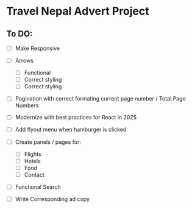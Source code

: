 # Travel Nepal Advert Project

## To DO:
- [ ] Make Responsive
- [ ] Arrows
    - [ ] Functional
    - [ ] Correct styling
    - [ ] Correct styling
    
- [ ] Pagination with correct formating current page number / Total Page Numbers

- [ ] Modernize with best practices for React in 2025

- [ ] Add flyout menu when hamburger is clicked

- [ ] Create panels / pages for:
    - [ ] Flights
    - [ ] Hotels
    - [ ] Food
    - [ ] Contact

- [ ] Functional Search

- [ ] Write Corresponding ad copy
